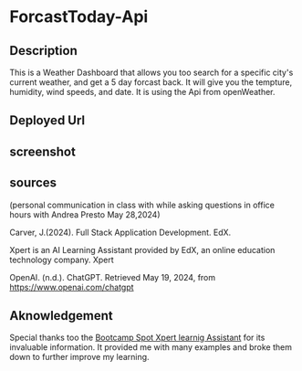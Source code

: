 # ForcastToday-Api

## Description
This is a Weather Dashboard that allows you too search for a specific city's current weather, and get a 5 day forcast back. It will give you the tempture, humidity, wind speeds, and date. It is using the Api from openWeather.

## Deployed Url


## screenshot




## sources

(personal communication in class with while asking questions in office hours with Andrea Presto May 28,2024)

Carver, J.(2024). Full Stack Application Development. EdX.

Xpert is an AI Learning Assistant provided by EdX, an online education technology company. Xpert

OpenAI. (n.d.). ChatGPT. Retrieved May 19, 2024, from https://www.openai.com/chatgpt

## Aknowledgement
Special thanks too the [Bootcamp Spot Xpert learnig Assistant](https://bootcampspot.instructure.com/?login_success=1) for its invaluable information. It provided me with many examples and broke them down to further improve my learning.